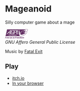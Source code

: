 # Mageanoid

Silly computer game about a mage

<a href="https://github.com/bloodmagesoftware/mageanoid/blob/main/LICENSE"><img height="32" src="https://raw.githubusercontent.com/bloodmagesoftware/.github/main/agpl.svg" alt="AGPL-3.0 license" /></a>  
_GNU Affero General Public License_

Music by [Fatal Exit](https://soundcloud.com/fatalexit)

## Play

- [itch.io](https://bloodmagesoftware.itch.io/mageanoid)
- [In your browser](https://bloodmagesoftware.github.io/mageanoid/)
